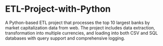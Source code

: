 # ETL-Project-with-Python
A Python-based ETL project that processes the top 10 largest banks by market capitalization data from web. The project includes data extraction, transformation into multiple currencies, and loading into both CSV and SQL databases with query support and comprehensive logging.
